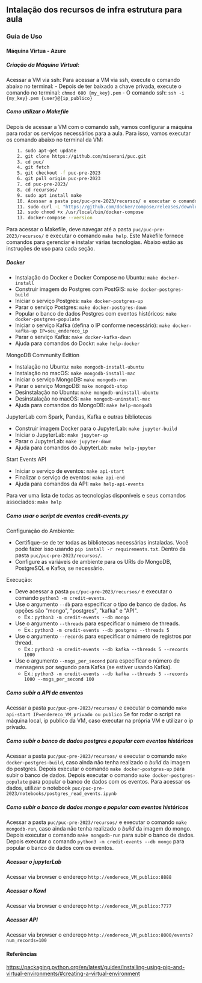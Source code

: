## Intalação dos recursos de infra estrutura para aula

### Guia de Uso

#### Máquina Virtua - Azure
##### Criação da Máquina Virtual:

Acessar a VM via ssh:
    Para acessar a VM via ssh, execute o comando abaixo no terminal:
    - Depois de ter baixado a chave privada, execute o comando no terminal: ```chmod 600 {my_key}.pem```
    - O comando ssh: ```ssh -i {my_key}.pem {user}@{ip_publico}```


##### Como utilizar o Makefile

Depois de acessar a VM com o comando ssh, vamos configurar a máquina para rodar os serviços necessários para a aula. Para
isso, vamos executar os comando abaixo no terminal da VM:
```bash
    1. sudo apt-get update
    2. git clone https://github.com/miserani/puc.git
    3. cd puc/
    4. git fetch
    5. git checkout -f puc-pre-2023
    6. git pull origin puc-pre-2023 
    7. cd puc-pre-2023/
    8. cd recursos/
    9. sudo apt install make
    10. Acessar a pasta puc/puc-pre-2023/recursos/ e executar o comando ```make docker-install```
    11. sudo curl -L "https://github.com/docker/compose/releases/download/1.29.2/docker-compose-$(uname -s)-$(uname -m)" -o /usr/local/bin/docker-compose
    12. sudo chmod +x /usr/local/bin/docker-compose
    13. docker-compose --version
```

Para acessar o Makefile, deve navegar até a pasta ```puc/puc-pre-2023/recursos/``` e executar o comando ```make help```.
Este Makefile fornece comandos para gerenciar e instalar várias tecnologias. Abaixo estão as instruções de uso para cada seção.

##### Docker

- Instalação do Docker e Docker Compose no Ubuntu: ```make docker-install```
- Construir imagem do Postgres com PostGIS: ```make docker-postgres-build```  
- Iniciar o serviço Postgres: ```make docker-postgres-up```   
- Parar o serviço Postgres: ```make docker-postgres-down```   
- Popular o banco de dados Postgres com eventos históricos: ```make docker-postgres-populate```
- Iniciar o serviço Kafka (defina o IP conforme necessário): ```make docker-kafka-up IP=seu_endereco_ip```    
- Parar o serviço Kafka: ```make docker-kafka-down``` 
- Ajuda para comandos do Dockr: ```make help-docker```    

MongoDB Community Edition

- Instalação no Ubuntu: ```make mongodb-install-ubuntu```
- Instalação no macOS: ```make mongodb-install-mac```
- Iniciar o serviço MongoDB: ```make mongodb-run```
- Parar o serviço MongoDB: ```make mongodb-stop```
- Desinstalação no Ubuntu: ```make mongodb-uninstall-ubuntu```
- Desinstalação no macOS: ```make mongodb-uninstall-mac```
- Ajuda para comandos do MongoDB: ```make help-mongodb```


JupyterLab com Spark, Pandas, Kafka e outras bibliotecas

- Construir imagem Docker para o JupyterLab: ```make jupyter-build```
- Iniciar o JupyterLab: ```make jupyter-up```
- Parar o JupyterLab: ```make jupyter-down```
- Ajuda para comandos do JupyterLab: ```make help-jupyter```

Start Events API

- Iniciar o serviço de eventos: ```make api-start```
- Finalizar o serviço de eventos: ```make api-end```
- Ajuda para comandos da API: ```make help-api-events```

Para ver uma lista de todas as tecnologias disponíveis e seus comandos associados: ```make help```

##### Como usar o script de eventos credit-events.py

Configuração do Ambiente:
- Certifique-se de ter todas as bibliotecas necessárias instaladas. Você pode fazer isso usando ```pip install -r requirements.txt```. 
Dentro da pasta ```puc/puc-pre-2023/recursos/```.
- Configure as variáveis de ambiente para os URIs do MongoDB, PostgreSQL e Kafka, se necessário.

Execução:
- Deve acessar a pasta ```puc/puc-pre-2023/recursos/``` e executar o comando ```python3 -m credit-events```. 
- Use o argumento ```--db``` para especificar o tipo de banco de dados. As opções são "mongo", "postgres", "kafka" e "API".
  - Ex.: ```python3 -m credit-events --db mongo```
- Use o argumento ```--threads``` para especificar o número de threads.
  - Ex.: ```python3 -m credit-events --db postgres --threads 5```
- Use o argumento ```--records``` para especificar o número de registros por thread.
  - Ex.: ```python3 -m credit-events --db kafka --threads 5 --records 1000```
- Use o argumento ```--msgs_per_second``` para especificar o número de mensagens por segundo para Kafka (se estiver usando Kafka).
  - Ex.: ```python3 -m credit-events --db kafka --threads 5 --records 1000 --msgs_per_second 100```

##### Como subir a API de enventos

Acessar a pasta ```puc/puc-pre-2023/recursos/``` e executar o comando ```make api-start IP=endereco_VM_privado ou publico```
Se for rodar o script na máquina local, ip publico da VM, caso executar na própria VM e utilizar o ip privado.

##### Como subir o banco de dados postgres e popular com eventos históricos
Acessar a pasta ```puc/puc-pre-2023/recursos/``` e executar o comando ```make docker-postgres-build```, caso ainda
não tenha realizado o _build_ da imagem do postgres. Depois executar o comando ```make docker-postgres-up``` para subir o
banco de dados. Depois executar o comando ```make docker-postgres-populate``` para popular o banco de dados com os eventos. 
Para acessar os dados, utilizar o notebook ```puc/puc-pre-2023/notebooks/postgres_read_events.ipynb```

##### Como subir o banco de dados mongo e popular com eventos históricos
Acessar a pasta ```puc/puc-pre-2023/recursos/``` e executar o comando ```make mongodb-run```, caso ainda
não tenha realizado o _build_ da imagem do mongo. Depois executar o comando ```make mongodb-run``` para subir o
banco de dados. Depois executar o comando ```python3 -m credit-events --db mongo``` para popular o banco de dados com os eventos.


##### Acessar o jupyterLab
Acessar via browser o endereço ```http://endereco_VM_publico:8888```

##### Acessar o Kowl
Acessar via browser o endereço ```http://endereco_VM_publico:7777```

##### Acessar API
Acessar via browser o endereço ```http://endereco_VM_publico:8000/events?num_records=100```

#### Referências
https://packaging.python.org/en/latest/guides/installing-using-pip-and-virtual-environments/#creating-a-virtual-environment